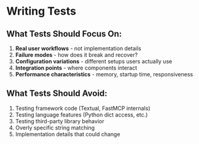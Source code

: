 # Writing Tests

## What Tests Should Focus On:
1. **Real user workflows** - not implementation details
2. **Failure modes** - how does it break and recover?
3. **Configuration variations** - different setups users actually use
4. **Integration points** - where components interact
5. **Performance characteristics** - memory, startup time, responsiveness

## What Tests Should Avoid:
1. Testing framework code (Textual, FastMCP internals)
2. Testing language features (Python dict access, etc.)
3. Testing third-party library behavior
4. Overly specific string matching
5. Implementation details that could change